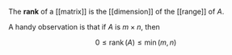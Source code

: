 The **rank** of a [[matrix]] is the [[dimension]] of the [[range]] of $A$. 

A handy observation is that if $A$ is $m \times n$, then

$$
0 \leq \operatorname{rank}(A) \leq \min (m, n)
$$